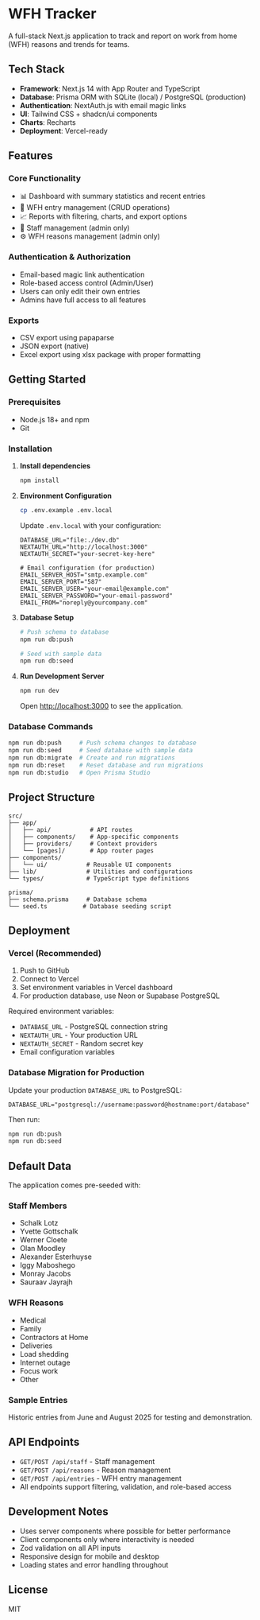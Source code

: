 # WFH Tracker

A full-stack Next.js application to track and report on work from home (WFH) reasons and trends for teams.

## Tech Stack

- **Framework**: Next.js 14 with App Router and TypeScript
- **Database**: Prisma ORM with SQLite (local) / PostgreSQL (production)
- **Authentication**: NextAuth.js with email magic links
- **UI**: Tailwind CSS + shadcn/ui components
- **Charts**: Recharts
- **Deployment**: Vercel-ready

## Features

### Core Functionality
- 📊 Dashboard with summary statistics and recent entries
- 📝 WFH entry management (CRUD operations)
- 📈 Reports with filtering, charts, and export options
- 👥 Staff management (admin only)
- ⚙️ WFH reasons management (admin only)

### Authentication & Authorization
- Email-based magic link authentication
- Role-based access control (Admin/User)
- Users can only edit their own entries
- Admins have full access to all features

### Exports
- CSV export using papaparse
- JSON export (native)
- Excel export using xlsx package with proper formatting

## Getting Started

### Prerequisites
- Node.js 18+ and npm
- Git

### Installation

1. **Install dependencies**
   ```bash
   npm install
   ```

2. **Environment Configuration**
   ```bash
   cp .env.example .env.local
   ```
   
   Update `.env.local` with your configuration:
   ```env
   DATABASE_URL="file:./dev.db"
   NEXTAUTH_URL="http://localhost:3000"
   NEXTAUTH_SECRET="your-secret-key-here"
   
   # Email configuration (for production)
   EMAIL_SERVER_HOST="smtp.example.com"
   EMAIL_SERVER_PORT="587"
   EMAIL_SERVER_USER="your-email@example.com"
   EMAIL_SERVER_PASSWORD="your-email-password"
   EMAIL_FROM="noreply@yourcompany.com"
   ```

3. **Database Setup**
   ```bash
   # Push schema to database
   npm run db:push
   
   # Seed with sample data
   npm run db:seed
   ```

4. **Run Development Server**
   ```bash
   npm run dev
   ```

   Open [http://localhost:3000](http://localhost:3000) to see the application.

### Database Commands

```bash
npm run db:push     # Push schema changes to database
npm run db:seed     # Seed database with sample data
npm run db:migrate  # Create and run migrations
npm run db:reset    # Reset database and run migrations
npm run db:studio   # Open Prisma Studio
```

## Project Structure

```
src/
├── app/
│   ├── api/           # API routes
│   ├── components/    # App-specific components
│   ├── providers/     # Context providers
│   └── [pages]/       # App router pages
├── components/
│   └── ui/           # Reusable UI components
├── lib/              # Utilities and configurations
└── types/            # TypeScript type definitions

prisma/
├── schema.prisma     # Database schema
└── seed.ts          # Database seeding script
```

## Deployment

### Vercel (Recommended)

1. Push to GitHub
2. Connect to Vercel
3. Set environment variables in Vercel dashboard
4. For production database, use Neon or Supabase PostgreSQL

Required environment variables:
- `DATABASE_URL` - PostgreSQL connection string
- `NEXTAUTH_URL` - Your production URL
- `NEXTAUTH_SECRET` - Random secret key
- Email configuration variables

### Database Migration for Production

Update your production `DATABASE_URL` to PostgreSQL:
```env
DATABASE_URL="postgresql://username:password@hostname:port/database"
```

Then run:
```bash
npm run db:push
npm run db:seed
```

## Default Data

The application comes pre-seeded with:

### Staff Members
- Schalk Lotz
- Yvette Gottschalk
- Werner Cloete
- Olan Moodley
- Alexander Esterhuyse
- Iggy Maboshego
- Monray Jacobs
- Sauraav Jayrajh

### WFH Reasons
- Medical
- Family
- Contractors at Home
- Deliveries
- Load shedding
- Internet outage
- Focus work
- Other

### Sample Entries
Historic entries from June and August 2025 for testing and demonstration.

## API Endpoints

- `GET/POST /api/staff` - Staff management
- `GET/POST /api/reasons` - Reason management
- `GET/POST /api/entries` - WFH entry management
- All endpoints support filtering, validation, and role-based access

## Development Notes

- Uses server components where possible for better performance
- Client components only where interactivity is needed
- Zod validation on all API inputs
- Responsive design for mobile and desktop
- Loading states and error handling throughout

## License

MIT
